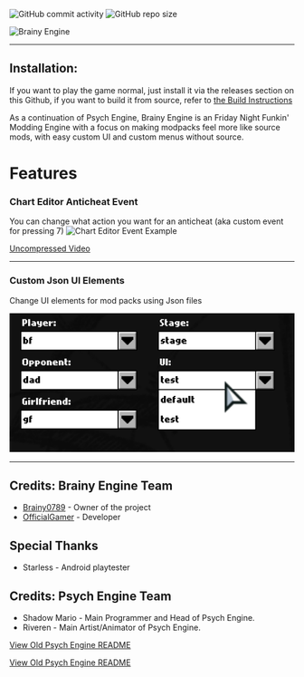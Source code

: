 ![GitHub commit activity](https://img.shields.io/github/commit-activity/t/Brainfunk-Team/FNF-BrainyEngine)
![GitHub repo size](https://img.shields.io/github/repo-size/Brainfunk-Team/FNF-BrainyEngine)

![Brainy Engine](https://github.com/Brainfunk-Team/FNF-BrainyEngine/blob/dbda54ca42e320020c245b6f4293d495ab5a8fee/art/brainyenginelogo.png)

---

## Installation:

If you want to play the game normal, just install it via the releases section on this Github, if you want to build it from source, refer to [the Build Instructions](/docs/BUILDING.md)

As a continuation of Psych Engine, Brainy Engine is an Friday Night Funkin' Modding Engine with a focus on making modpacks feel more like source mods, with easy custom UI and custom menus without source.

# Features

### Chart Editor Anticheat Event
You can change what action you want for an anticheat (aka custom event for pressing 7)
![Chart Editor Event Example](https://github.com/Brainfunk-Team/FNF-BrainyEngine/blob/dbda54ca42e320020c245b6f4293d495ab5a8fee/.files/7EventTriggerShowcase.gif)

[Uncompressed Video](https://file.garden/aDqJCnK_agzywFQ6/.github/FNF-BrainyEngine/Media/Videos/7EventTriggerShowcase_Uncompressed.mp4)

---

### Custom Json UI Elements 
Change UI elements for mod packs using Json files

![](https://github.com/Brainfunk-Team/FNF-BrainyEngine/blob/fb0be8c22862a3293dc6c5ce753c154cd5fd2e11/.files/customui.png)

---
## Credits: Brainy Engine Team
* [Brainy0789](https://github.com/Brainy0789) - Owner of the project
* [OfficialGamer](https://github.com/Official3Gamer) - Developer

## Special Thanks
* Starless - Android playtester

## Credits: Psych Engine Team
* Shadow Mario - Main Programmer and Head of Psych Engine.
* Riveren - Main Artist/Animator of Psych Engine.

[View Old Psych Engine README](https://github.com/Brainfunk-Team/FNF-BrainyEngine/blob/8f59cb8e3c23c3fc012e61c6e4b7d1e927318846/PSYCH-README.md)

[View Old Psych Engine README](https://github.com/Brainfunk-Team/FNF-BrainyEngine/blob/8f59cb8e3c23c3fc012e61c6e4b7d1e927318846/PSYCH-README.md)
